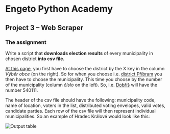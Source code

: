 # **Engeto Python Academy**
## **Project 3 – Web Scraper**
### The assignment
Write a script that **downloads election results** of every municipality in chosen district **into csv file.**

[At this page](https://www.volby.cz/pls/ps2017nss/ps3?xjazyk=CZ), you first have to choose the district by the X key in the column *Výběr obce* (on the right). So for when you choose i.e. [district Příbram](https://www.volby.cz/pls/ps2017nss/ps32?xjazyk=CZ&xkraj=2&xnumnuts=2111) you then have to choose the municipality. This time you choose by the number of the municipality (column *číslo* on the left). So, i.e. [Dobříš](https://volby.cz/pls/ps2017nss/ps311?xjazyk=CZ&xkraj=2&xobec=540111&xvyber=2111) will have the number 540111.

The header of the csv file should have the following: municipality code, name of location, voters in the list, distributed voting envelopes, valid votes, candidate parties. Each row of the csv file will then represent individual municipalities. So an example of Hradec Králové would look like this:

![Output table](https://i.ibb.co/LPdzwMN/epa-p3-img.png)
